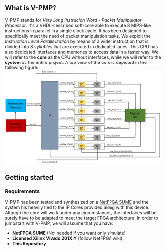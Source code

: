## What is V-PMP?
V-PMP stands for *Very Long Instrucion Word* - *Packet Manipulator Processor*. It's a VHDL-described soft-core able to execute 8 MIPS-like instructions in parallel in a single clock cycle. It has been designed to specifically meet the need of packet manipulation tasks. We exploit the *Instruction Level Parallelization* by means of a wider instruction that is divided into 8 *syllables* that are executed in dedicated lanes. This CPU has also dedicated interfaces and memories to access data in a faster way. We will refer to the **core** as the CPU without interfaces, while we will refer to the **system** as the entire project. A top view of the core is depicted in the following figure:
<img src="/docs/figs/top.png" width="600"/>

## Getting started
### Requirements
V-PMP has been tested and synthesized on a [NetFPGA SUME](https://github.com/NetFPGA/NetFPGA-SUME-public/wiki) and the system his heavily tied to the IP Cores provided along with this device. Altough the core will work under any circumstances, the interfaces will be surely have to be adapted to meet the target FPGA architecture. In order to jumpstart with V-PMP, we will assume that you have:
* **NetFPGA SUME** (Not needed if you want only simulate)
* **Licensed Xilinx Vivado 201X.Y** (follow NetFPGA wiki)
* **This Repository**

